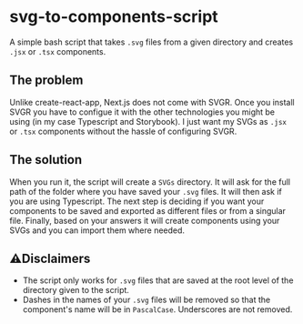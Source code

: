# svg-to-components-script
A simple bash script that takes `.svg` files from a given directory and creates `.jsx` or `.tsx` components.

## The problem
Unlike create-react-app, Next.js does not come with SVGR. Once you install SVGR you have to configue it with the other technologies you might be using (in my case Typescript and Storybook). I just want my SVGs as `.jsx` or `.tsx` components without the hassle of configuring SVGR.

## The solution
When you run it, the script will create a `SVGs` directory. It will ask for the full path of the folder where you have saved your `.svg` files. It will then ask if you are using Typescript. The next step is deciding if you want your components to be saved and exported as different files or from a singular file. Finally, based on your answers it will create components using your SVGs and you can import them where needed.

## ⚠️Disclaimers
- The script only works for `.svg` files that are saved at the root level of the directory given to the script.
- Dashes in the names of your `.svg` files will be removed so that the component's name will be in `PascalCase`. Underscores are not removed.
